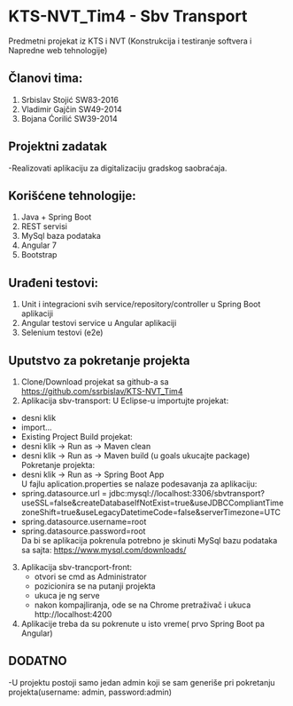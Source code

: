 # KTS-NVT_Tim4 - Sbv Transport
Predmetni projekat iz KTS i NVT (Konstrukcija i testiranje softvera i Napredne web tehnologije)

## Članovi tima:
1. Srbislav Stojić SW83-2016
2. Vladimir Gajčin SW49-2014
3. Bojana Ćorilić SW39-2014

## Projektni zadatak
-Realizovati aplikaciju za digitalizaciju gradskog saobraćaja.

## Korišćene tehnologije:
1. Java + Spring Boot 
2. REST servisi
3. MySql baza podataka
4. Angular 7
5. Bootstrap

## Urađeni testovi:
1. Unit i integracioni svih service/repository/controller u Spring Boot aplikaciji
2. Angular testovi service u Angular aplikaciji
3. Selenium testovi (e2e)

## Uputstvo za pokretanje projekta
1. Clone/Download projekat sa github-a sa 			https://github.com/ssrbislav/KTS-NVT_Tim4
2. Aplikacija sbv-transport:
  U Eclipse-u importujte projekat:
  - desni klik
  - import...
  - Existing Project
   Build projekat:
  - desni klik -> Run as -> Maven clean
  - desni klik -> Run as -> Maven build (u goals 	ukucajte package)
   Pokretanje projekta:
  - desni klik -> Run as -> Spring Boot App\
U fajlu aplication.properties se nalaze podesavanja za aplikaciju:
  - spring.datasource.url = jdbc:mysql://localhost:3306/sbvtransport?useSSL=false&createDatabaseIfNotExist=true&useJDBCCompliantTimezoneShift=true&useLegacyDatetimeCode=false&serverTimezone=UTC
  - spring.datasource.username=root
  - spring.datasource.password=root\
Da bi se aplikacija pokrenula potrebno je skinuti MySql bazu podataka sa sajta: https://www.mysql.com/downloads/
3. Aplikacija sbv-trancport-front:
   - otvori se cmd as Administrator 
   - pozicionira se na putanji projekta
   - ukuca je ng serve
   - nakon kompajliranja, ode se na Chrome pretraživač i ukuca http://localhost:4200  
4. Aplikacije treba da su pokrenute u isto vreme( prvo Spring Boot pa Angular)

## DODATNO
-U projektu postoji samo jedan admin koji se sam generiše pri pokretanju projekta(username: admin, password:admin)




